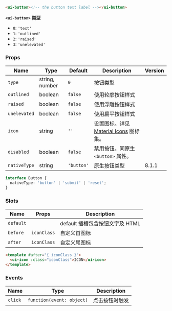 ```html
<ui-button><!-- the button text label --></ui-button>
```

**`<ui-button>` 类型**

- `0`: `'text'`
- `1`: `'outlined'`
- `2`: `'raised'`
- `3`: `'unelevated'`

### Props

| Name         | Type           | Default    | Description                                        | Version |
| ------------ | -------------- | ---------- | -------------------------------------------------- | ------- |
| `type`       | string, number | `0`        | 按钮类型                                           |         |
| `outlined`   | boolean        | `false`    | 使用轮廓按钮样式                                   |         |
| `raised`     | boolean        | `false`    | 使用浮雕按钮样式                                   |         |
| `unelevated` | boolean        | `false`    | 使用扁平按钮样式                                   |         |
| `icon`       | string         | `''`       | 设置图标。详见 [Material Icons](/#/icons) 图标集。 |         |
| `disabled`   | boolean        | `false`    | 禁用按钮。同原生 `<button>` 属性。                 |         |
| `nativeType` | string         | `'button'` | 原生按钮类型                                       | 8.1.1   |

```ts
interface Button {
  nativeType: 'button' | 'submit' | 'reset';
}
```

### Slots

| Name      | Props       | Description                     |
| --------- | ----------- | ------------------------------- |
| `default` |             | default 插槽包含按钮文字及 HTML |
| `before`  | `iconClass` | 自定义首图标                    |
| `after`   | `iconClass` | 自定义尾图标                    |

```html
<template #after="{ iconClass }">
  <ui-icon :class="iconClass">ICON</ui-icon>
</template>
```

### Events

| Name    | Type                      | Description    |
| ------- | ------------------------- | -------------- |
| `click` | `function(event: object)` | 点击按钮时触发 |
